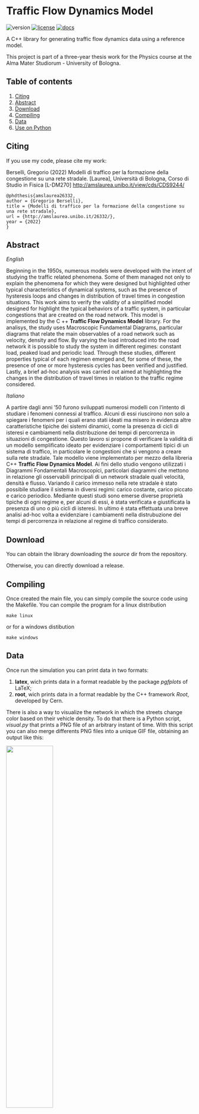 # Traffic Flow Dynamics Model
![version](https://img.shields.io/github/v/release/grufoony/TrafficFlowDynamicsModel) [![license](https://img.shields.io/badge/license-GPL--3.0-yellow)](https://github.com/Grufoony/TrafficFlowDynamicsModel/blob/main/LICENSE.md) [![docs](https://img.shields.io/docsrs/regex)](https://grufoony.github.io/TrafficFlowDynamicsModel/)

A C++ library for generating traffic flow dynamics data using a reference model.

This project is part of a three-year thesis work for the Physics course at the Alma Mater Studiorum - University of Bologna.

## Table of contents
1. [Citing](#citing)
2. [Abstract](#abstract)
3. [Download](#download)
4. [Compiling](#compiling)
5. [Data](#data)
6. [Use on Python](#Pybinding)

## Citing
If you use my code, please cite my work:

Berselli, Gregorio  (2022) Modelli di traffico per la formazione della congestione su una rete stradale. [Laurea], Università di Bologna, Corso di Studio in Fisica [L-DM270] <http://amslaurea.unibo.it/view/cds/CDS9244/> 

    @phdthesis{amslaurea26332,
    author = {Gregorio Berselli},
    title = {Modelli di traffico per la formazione della congestione su una rete stradale},
    url = {http://amslaurea.unibo.it/26332/},
    year = {2022}
    }

## Abstract

*English*

Beginning in the 1950s, numerous models were developed with the intent of studying the
traffic related phenomena. Some of them managed not only to explain the
phenomena for which they were designed but highlighted other typical characteristics of
dynamical systems, such as the presence of hysteresis loops and changes in distribution of
travel times in congestion situations.
This work aims to verify the validity of a simplified model designed for
highlight the typical behaviors of a traffic system, in particular congestions
that are created on the road network. This model is implemented by the C ++ **Traffic Flow Dynamics Model** library.
For the analisys, the study uses Macroscopic Fundamental Diagrams, particular
diagrams that relate the main observables of a road network such as
velocity, density and flow. By varying the load introduced into the road network it is possible to
study the system in different regimes: constant load, peaked load and periodic load.
Through these studies, different properties typical of each regimen emerged and, for some
of these, the presence of one or more hysteresis cycles has been verified and justified. Lastly, a brief ad-hoc analysis was carried out aimed at highlighting the changes in the
distribution of travel times in relation to the traffic regime considered.

*Italiano*

A partire dagli anni ’50 furono sviluppati numerosi modelli con l’intento di studiare i
fenomeni connessi al traffico. Alcuni di essi riuscirono non solo a spiegare i
fenomeni per i quali erano stati ideati ma misero in evidenza altre caratteristiche tipiche
dei sistemi dinamici, come la presenza di cicli di isteresi e cambiamenti nella distribuzione
dei tempi di percorrenza in situazioni di congestione.
Questo lavoro si propone di verificare la validità di un modello semplificato ideato per
evidenziare i comportamenti tipici di un sistema di traffico, in particolare le congestioni
che si vengono a creare sulla rete stradale. Tale modello viene implementato per mezzo della libreria C++ **Traffic Flow Dynamics Model**.
Ai fini dello studio vengono utilizzati i Diagrammi Fondamentali Macroscopici, particolari
diagrammi che mettono in relazione gli osservabili principali di un network stradale quali
velocità, densità e flusso. Variando il carico immesso nella rete stradale è stato possibile
studiare il sistema in diversi regimi: carico costante, carico piccato e carico periodico.
Mediante questi studi sono emerse diverse proprietà tipiche di ogni regime e, per alcuni
di essi, è stata verificata e giustificata la presenza di uno o più cicli di isteresi. In
ultimo è stata effettuata una breve analisi ad-hoc volta a evidenziare i cambiamenti nella
distrubuzione dei tempi di percorrenza in relazione al regime di traffico considerato.

## Download
You can obtain the library downloading the *source* dir from the repository.

Otherwise, you can directly download a release.

## Compiling
Once created the main file, you can simply compile the source code using the Makefile.
You can compile the program for a linux distribution

    make linux

or for a windows distibution

    make windows

## Data
Once run the simulation you can print data in two formats:

1. **latex**, wich prints data in a format readable by the package *pgfplots* of LaTeX;
2. **root**, wich prints data in a format readable by the C++ framework *Root*, developed by Cern.

There is also a way to visualize the network in which the streets change color based on their vehicle density.
To do that there is a Python script, *visual.py* that prints a PNG file of an arbitrary instant of time.
With this script you can also merge differents PNG files into a unique GIF file, obtaining an output like this:

<img src="https://github.com/Grufoony/TrafficFlowDynamicsModel/blob/main/data/img/evolution.gif?raw=true" width="50%" height="50%"/>

## Pybinding
You can also run the library on Python keeping the optimization level given by C++.
To make this you have to make the Pybinding of the code on your personal environment.

To do so, in the main folder you can just run:

    ./build.sh